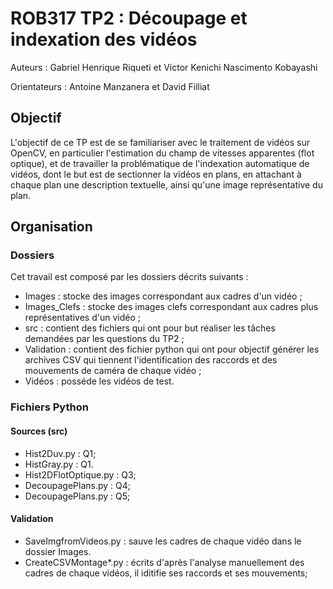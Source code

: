 # ROB317 TP2 :  Découpage et indexation des vidéos

Auteurs : Gabriel Henrique Riqueti et Victor Kenichi Nascimento Kobayashi

Orientateurs : Antoine Manzanera et David Filliat

## Objectif

L'objectif de ce TP est de se familiariser avec le traitement de vidéos sur OpenCV, en particulier
l'estimation du champ de vitesses apparentes (flot optique), et de travailler la problématique de
l'indexation automatique de vidéos, dont le but est de sectionner la vidéos en plans, en attachant à
chaque plan une description textuelle, ainsi qu'une image représentative du plan.

## Organisation

### Dossiers

Cet travail est composé par les dossiers décrits suivants :

- Images : stocke des images correspondant aux cadres d'un vidéo ;
- Images_Clefs : stocke des images clefs correspondant aux cadres plus représentatives d'un vidéo ;
- src : contient des fichiers qui ont pour but réaliser les tâches demandées par les questions du TP2 ;
- Validation : contient des fichier python qui ont pour objectif générer les archives CSV qui tiennent l'identification des raccords et des mouvements de caméra de chaque vidéo ;
- Vidéos : posséde les vidéos de test.

### Fichiers Python

#### Sources (src)

- Hist2Duv.py : Q1;
- HistGray.py : Q1.
- Hist2DFlotOptique.py : Q3;
- DecoupagePlans.py : Q4;
- DecoupagePlans.py : Q5;

#### Validation

- SaveImgfromVideos.py : sauve les cadres de chaque vidéo dans le dossier Images.
- CreateCSVMontage*.py : écrits d'après l'analyse manuellement des cadres de chaque vidéos, il iditifie ses raccords et ses mouvements;
